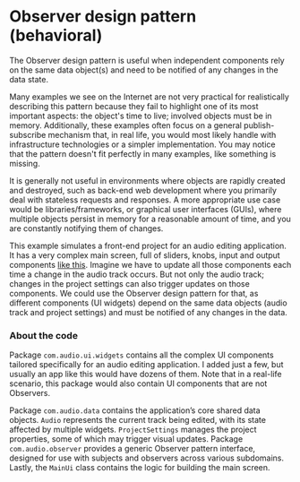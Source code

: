 # Observer design pattern (behavioral)

The Observer design pattern is useful when independent components rely on the same data object(s) and need to be notified of any changes in the data state.

Many examples we see on the Internet are not very practical for realistically describing this pattern because they fail to highlight one of its most important aspects: the object's time to live; involved objects must be in memory. Additionally, these examples often focus on a general publish-subscribe mechanism that, in real life, you would most likely handle with infrastructure technologies or a simpler implementation. You may notice that the pattern doesn't fit perfectly in many examples, like something is missing.

It is generally not useful in environments where objects are rapidly created and destroyed, such as back-end web development where you primarily deal with stateless requests and responses. A more appropriate use case would be libraries/frameworks, or graphical user interfaces (GUIs), where multiple objects persist in memory for a reasonable amount of time, and you are constantly notifying them of changes.

This example simulates a front-end project for an audio editing application. It has a very complex main screen, full of sliders, knobs, input and output components [like this](https://i.pcmag.com/imagery/roundups/00XVABPc9FVmXg9i9kh0IEw-11.fit_lim.size_768x.jpg). Imagine we have to update all those components each time a change in the audio track occurs. But not only the audio track; changes in the project settings can also trigger updates on those components. We could use the Observer design pattern for that, as different components (UI widgets) depend on the same data objects (audio track and project settings) and must be notified of any changes in the data.

### About the code

Package `com.audio.ui.widgets` contains all the complex UI components tailored specifically for an audio editing application. I added just a few, but usually an app like this would have dozens of them. Note that in a real-life scenario, this package would also contain UI components that are not Observers.

Package `com.audio.data` contains the application’s core shared data objects. `Audio` represents the current track being edited, with its state affected by multiple widgets. `ProjectSettings` manages the project properties, some of which may trigger visual updates. Package `com.audio.observer` provides a generic Observer pattern interface, designed for use with subjects and observers across various subdomains. Lastly, the `MainUi` class contains the logic for building the main screen.
